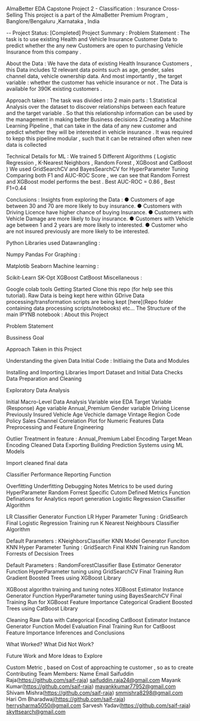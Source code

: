 AlmaBetter EDA Capstone Project 2 - Classification : Insurance Cross-Selling
This project is a part of the AlmaBetter Premium Program , Banglore/Bengaluru ,Karnataka , India

-- Project Status: [Completed]
Project Summary :
Problem Statement :
The task is to use existing Health and Vehicle Insurance Customer Data to predict whether the any new Customers are open to purchasing Vehicle Insurance from this company .

About the Data :
We have the data of existing Health Insurance Customers , this Data includes 12 relevant data points such as age, gender, sales channel data, vehicle ownership data. And most importantly , the target variable : whether the customer has vehicle insurance or not . The Data is available for 390K existing customers .

Approach taken :
The task was divided into 2 main parts : 1.Statistical Analysis over the dataset to discover relationships between each feature and the target variable . So that this relationship information can be used by the management in making better Business decisions 2.Creating a Machine Learning Pipeline , that can take in the data of any new customer and predict whether they will be interested in vehicle insurance . It was required to kepp this pipeline modular , such that it can be retrained often when new data is collected

Technical Details for ML : We trained 5 Different Algorithms
( Logistic Regression , K-Nearest Neighbors , Random Forest , XGBoost and CatBoost ) We used GridSearchCV and BayesSearchCV for HyperParameter Tuning Comparing both F1 and AUC-ROC Score , we can see that Random Forrest and XGBoost model performs the best . Best AUC-ROC = 0.86 , Best F1=0.44

Conclusions : Insights from exploring the Data :
● Customers of age between 30 and 70 are more likely to buy insurance. ● Customers with Driving Licence have higher chance of buying Insurance. ● Customers with Vehicle Damage are more likely to buy insurance. ● Customers with Vehicle age between 1 and 2 years are more likely to interested. ● Customer who are not insured previously are more likely to be interested.

Python Libraries used
Datawrangling :

Numpy
Pandas
For Graphing :

Matplotib
Seaborn
Machine learning :

Scikit-Learn
SK-Opt
XGBoost
CatBoost
Miscellaneous :

Google colab tools
Getting Started
Clone this repo (for help see this tutorial).
Raw Data is being kept here within GDrive
Data processing/transformation scripts are being kept [here](Repo folder containing data processing scripts/notebooks)
etc...
The Structure of the main IPYNB notebook :
About this Project

Problem Statement

Bussiness Goal

Approach Taken in this Project

Understanding the given Data
Initial Code : Initliaing the Data and Modules

Installing and Importing Libraries
Import Dataset and Initial Data Checks
Data Preparation and Cleaning

Exploratory Data Analysis

Initial Macro-Level Data Analysis
Variable wise EDA
Target Variable (Response)
Age variable
Annual_Premium
Gender variable
Driving License
Previously Insured
Vehicle Age
Vechicle damage
Vintage
Region Code
Policy Sales Channel
Correlation Plot for Numeric Features
Data Preprocessing and Feature Engineering

Outlier Treatment in feature : Annual_Premium
Label Encoding
Target Mean Encoding
Cleaned Data Exporting
Building Prediction Systems using ML Models

Import cleaned final data

Classifier Performance Reporting Function

Overfitting Underfitting Debugging Notes
Metrics to be used during HyperParameter
Random Forrest Specific Cutom Defined Metrics
Function Definations for Analytics report generation
Logistic Regression Classifier Algorithm

LR Classifier Generator Function
LR Hyper Parameter Tuning : GridSearch
Final Logistic Regression Training run
K Nearest Neighbours Classifier Algorithm

Default Parameters : KNeighborsClassifier
KNN Model Generator Funciton
KNN Hyper Parameter Tuning : GridSearch
Final KNN Training run
Random Forrests of Decsision Trees

Default Parameters : RandomForestClassifier
Base Estimator Generator Function
HyperParameter tuning using GridSearchCV
Final Training Run
Gradient Boosted Trees using XGBoost Library

XGBoost algorithn training and tuning notes
XGBoost Estimator Instance Generator Function
HyperParameter tuning using BayesSearchCV
Final Training Run for XGBoost
Feature Importance
Categorical Gradient Boosted Trees using CatBoost Library

Cleaning Raw Data with Categorical Encoding
CatBoost Estimator Instance Generator Function
Model Evaluation
Final Training Run for CatBoost
Feature Importance
Inferences and Conclusions

What Worked? What Did Not Work?

Future Work and More Ideas to Explore

Custom Metric , based on Cost of approaching te customer , so as to create
Contributing Team Members:
Name	Email
Saifuddin Raja(https://github.com/saif-raja)	saifuddin.raja24@gmail.com
Mayank Kumar(https://github.com/saif-raja)	mayankkumar77952@gmail.com
Shivam Mishra(https://github.com/saif-raja)	smmishra8298@gmail.com
Hari Om Bharadwaj(https://github.com/saif-raja)	herrysharma5050@gmail.com
Sarvesh Yadav(https://github.com/saif-raja)	skyttsearch@gmail.com
